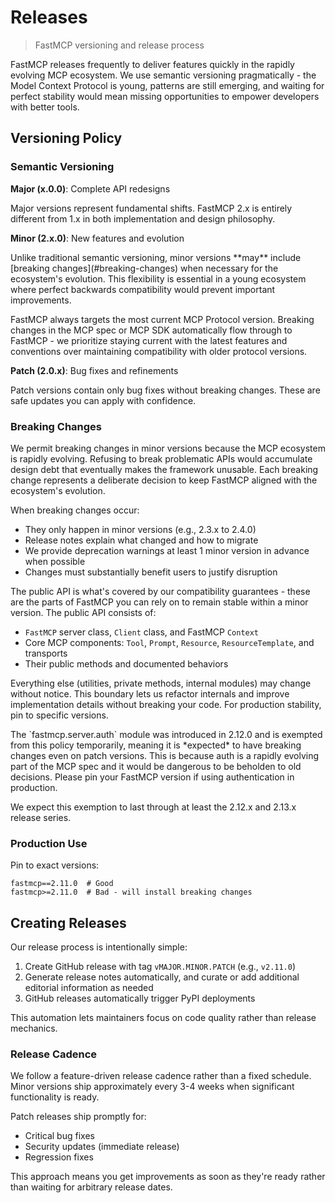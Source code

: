 # Releases

> FastMCP versioning and release process

FastMCP releases frequently to deliver features quickly in the rapidly evolving MCP ecosystem. We use semantic versioning pragmatically - the Model Context Protocol is young, patterns are still emerging, and waiting for perfect stability would mean missing opportunities to empower developers with better tools.

## Versioning Policy

### Semantic Versioning

**Major (x.0.0)**: Complete API redesigns

Major versions represent fundamental shifts. FastMCP 2.x is entirely different from 1.x in both implementation and design philosophy.

**Minor (2.x.0)**: New features and evolution

<Warning>
  Unlike traditional semantic versioning, minor versions **may** include [breaking changes](#breaking-changes) when necessary for the ecosystem's evolution. This flexibility is essential in a young ecosystem where perfect backwards compatibility would prevent important improvements.
</Warning>

FastMCP always targets the most current MCP Protocol version. Breaking changes in the MCP spec or MCP SDK automatically flow through to FastMCP - we prioritize staying current with the latest features and conventions over maintaining compatibility with older protocol versions.

**Patch (2.0.x)**: Bug fixes and refinements

Patch versions contain only bug fixes without breaking changes. These are safe updates you can apply with confidence.

### Breaking Changes

We permit breaking changes in minor versions because the MCP ecosystem is rapidly evolving. Refusing to break problematic APIs would accumulate design debt that eventually makes the framework unusable. Each breaking change represents a deliberate decision to keep FastMCP aligned with the ecosystem's evolution.

When breaking changes occur:

* They only happen in minor versions (e.g., 2.3.x to 2.4.0)
* Release notes explain what changed and how to migrate
* We provide deprecation warnings at least 1 minor version in advance when possible
* Changes must substantially benefit users to justify disruption

The public API is what's covered by our compatibility guarantees - these are the parts of FastMCP you can rely on to remain stable within a minor version. The public API consists of:

* `FastMCP` server class, `Client` class, and FastMCP `Context`
* Core MCP components: `Tool`, `Prompt`, `Resource`, `ResourceTemplate`, and transports
* Their public methods and documented behaviors

Everything else (utilities, private methods, internal modules) may change without notice. This boundary lets us refactor internals and improve implementation details without breaking your code. For production stability, pin to specific versions.

<Warning>
  The `fastmcp.server.auth` module was introduced in 2.12.0 and is exempted from this policy temporarily, meaning it is *expected* to have breaking changes even on patch versions. This is because auth is a rapidly evolving part of the MCP spec and it would be dangerous to be beholden to old decisions. Please pin your FastMCP version if using authentication in production.

  We expect this exemption to last through at least the 2.12.x and 2.13.x release series.
</Warning>

### Production Use

Pin to exact versions:

```
fastmcp==2.11.0  # Good
fastmcp>=2.11.0  # Bad - will install breaking changes
```

## Creating Releases

Our release process is intentionally simple:

1. Create GitHub release with tag `vMAJOR.MINOR.PATCH` (e.g., `v2.11.0`)
2. Generate release notes automatically, and curate or add additional editorial information as needed
3. GitHub releases automatically trigger PyPI deployments

This automation lets maintainers focus on code quality rather than release mechanics.

### Release Cadence

We follow a feature-driven release cadence rather than a fixed schedule. Minor versions ship approximately every 3-4 weeks when significant functionality is ready.

Patch releases ship promptly for:

* Critical bug fixes
* Security updates (immediate release)
* Regression fixes

This approach means you get improvements as soon as they're ready rather than waiting for arbitrary release dates.
